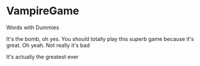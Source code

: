 VampireGame
===========

Words with Dummies


It's the bomb, oh yes.  You should totally play this superb game because it's great.  Oh yeah.  Not really it's bad

It's actually the greatest ever